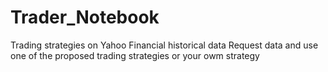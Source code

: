 # Trader_Notebook
Trading strategies on Yahoo Financial historical data
Request data and use one of the proposed trading strategies or your owm strategy
